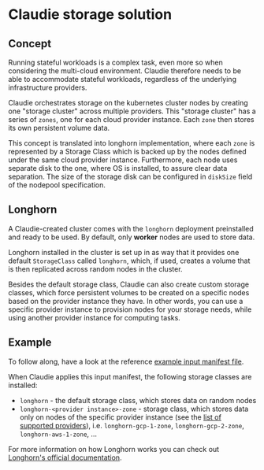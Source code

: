 # Claudie storage solution

## Concept

Running stateful workloads is a complex task, even more so when considering the multi-cloud environment. Claudie therefore needs to be able to accommodate stateful workloads, regardless of the underlying infrastructure providers.

Claudie orchestrates storage on the kubernetes cluster nodes by creating one "storage cluster" across multiple providers. This "storage cluster" has a series of `zones`, one for each cloud provider instance. Each `zone` then stores its own persistent volume data.

This concept is translated into longhorn implementation, where each `zone` is represented by a Storage Class which is backed up by the nodes defined under the same cloud provider instance. Furthermore, each node uses separate disk to the one, where OS is installed, to assure clear data separation. The size of the storage disk can be configured in `diskSize` field of the nodepool specification.

## Longhorn

A Claudie-created cluster comes with the `longhorn` deployment preinstalled and ready to be used. By default, only **worker** nodes are used to store data.

Longhorn installed in the cluster is set up in as way that it provides one default `StorageClass` called `longhorn`, which, if used, creates a volume that is then replicated across random nodes in the cluster.

Besides the default storage class, Claudie can also create custom storage classes, which force persistent volumes to be created on a specific nodes based on the provider instance they have. In other words, you can use a specific provider instance to provision nodes for your storage needs, while using another provider instance for computing tasks.

## Example

To follow along, have a look at the reference [example input manifest file](../input-manifest/example.yaml).

When Claudie applies this input manifest, the following storage classes are installed:

- `longhorn` - the default storage class, which stores data on random nodes
- `longhorn-<provider instance>-zone` - storage class, which stores data only on nodes of the specific provider instance (see the [list of supported providers](../input-manifest/input-manifest.md#providers)), i.e. `longhorn-gcp-1-zone`, `longhorn-gcp-2-zone`, `longhorn-aws-1-zone`, ...

For more information on how Longhorn works you can check out [Longhorn's official documentation](https://longhorn.io/docs/1.4.0/what-is-longhorn/).
